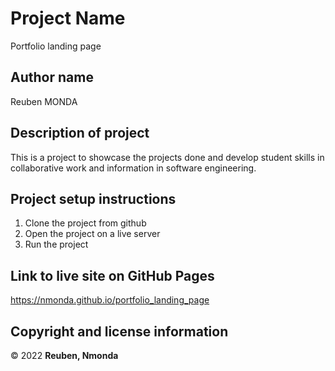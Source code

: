# Project Name

Portfolio landing page

## Author name

  Reuben MONDA

## Description of project

This is a project to showcase the projects done and develop student skills in collaborative work and information in software engineering.

## Project setup instructions

1. Clone the project from github
2. Open the project on a live server
3. Run the project

## Link to live site on GitHub Pages

https://nmonda.github.io/portfolio_landing_page

## Copyright and license information

© 2022 **Reuben, Nmonda**
